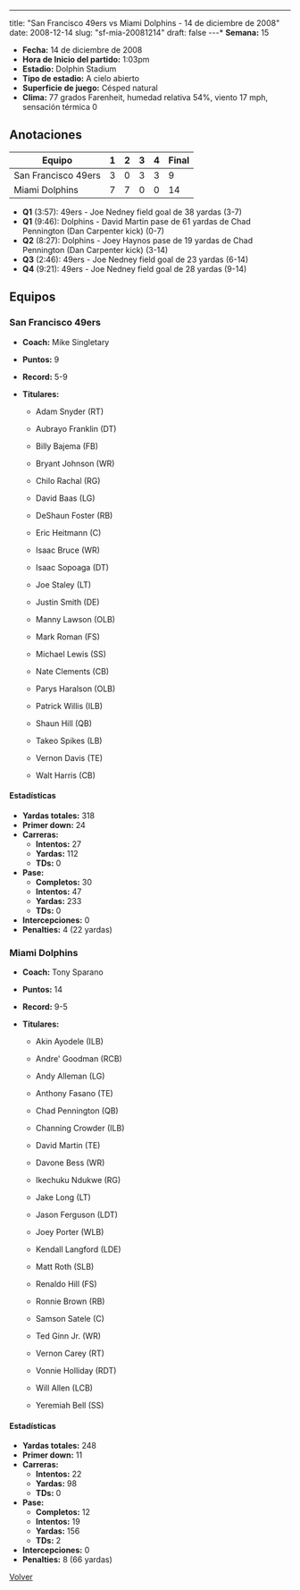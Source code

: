 ---
title: "San Francisco 49ers vs Miami Dolphins - 14 de diciembre de 2008"
date: 2008-12-14
slug: "sf-mia-20081214"
draft: false
---* **Semana:** 15
* **Fecha:** 14 de diciembre de 2008
* **Hora de Inicio del partido:** 1:03pm
* **Estadio:** Dolphin Stadium
* **Tipo de estadio:** A cielo abierto
* **Superficie de juego:** Césped natural
* **Clima:** 77 grados Farenheit, humedad relativa 54%, viento 17 mph, sensación térmica 0




## Anotaciones
| Equipo | 1 | 2 | 3 | 4 | Final |
|--------|---|---|---|---|-------|
| San Francisco 49ers  | 3 | 0 | 3 | 3  | 9 |
| Miami Dolphins  | 7 | 7 | 0 | 0  | 14 |
* **Q1** (3:57): 49ers - Joe Nedney field goal de 38 yardas (3-7)
* **Q1** (9:46): Dolphins - David Martin pase de 61 yardas de Chad Pennington (Dan Carpenter kick) (0-7)
* **Q2** (8:27): Dolphins - Joey Haynos pase de 19 yardas de Chad Pennington (Dan Carpenter kick) (3-14)
* **Q3** (2:46): 49ers - Joe Nedney field goal de 23 yardas (6-14)
* **Q4** (9:21): 49ers - Joe Nedney field goal de 28 yardas (9-14)


## Equipos


### San Francisco 49ers
* **Coach:** Mike Singletary
* **Puntos:** 9
* **Record:** 5-9
* **Titulares:** 

  * Adam Snyder (RT) 

  * Aubrayo Franklin (DT) 

  * Billy Bajema (FB) 

  * Bryant Johnson (WR) 

  * Chilo Rachal (RG) 

  * David Baas (LG) 

  * DeShaun Foster (RB) 

  * Eric Heitmann (C) 

  * Isaac Bruce (WR) 

  * Isaac Sopoaga (DT) 

  * Joe Staley (LT) 

  * Justin Smith (DE) 

  * Manny Lawson (OLB) 

  * Mark Roman (FS) 

  * Michael Lewis (SS) 

  * Nate Clements (CB) 

  * Parys Haralson (OLB) 

  * Patrick Willis (ILB) 

  * Shaun Hill (QB) 

  * Takeo Spikes (LB) 

  * Vernon Davis (TE) 

  * Walt Harris (CB) 

#### Estadísticas
* **Yardas totales:** 318
* **Primer down:** 24
* **Carreras:**
  * **Intentos:** 27
  * **Yardas:** 112
  * **TDs:** 0
* **Pase:**
  * **Completos:** 30
  * **Intentos:** 47
  * **Yardas:** 233
  * **TDs:** 0
* **Intercepciones:** 0
* **Penalties:** 4 (22 yardas)

### Miami Dolphins
* **Coach:** Tony Sparano
* **Puntos:** 14
* **Record:** 9-5
* **Titulares:** 

  * Akin Ayodele (ILB) 

  * Andre' Goodman (RCB) 

  * Andy Alleman (LG) 

  * Anthony Fasano (TE) 

  * Chad Pennington (QB) 

  * Channing Crowder (ILB) 

  * David Martin (TE) 

  * Davone Bess (WR) 

  * Ikechuku Ndukwe (RG) 

  * Jake Long (LT) 

  * Jason Ferguson (LDT) 

  * Joey Porter (WLB) 

  * Kendall Langford (LDE) 

  * Matt Roth (SLB) 

  * Renaldo Hill (FS) 

  * Ronnie Brown (RB) 

  * Samson Satele (C) 

  * Ted Ginn Jr. (WR) 

  * Vernon Carey (RT) 

  * Vonnie Holliday (RDT) 

  * Will Allen (LCB) 

  * Yeremiah Bell (SS) 

#### Estadísticas
* **Yardas totales:** 248
* **Primer down:** 11
* **Carreras:**
  * **Intentos:** 22
  * **Yardas:** 98
  * **TDs:** 0
* **Pase:**
  * **Completos:** 12
  * **Intentos:** 19
  * **Yardas:** 156
  * **TDs:** 2
* **Intercepciones:** 0
* **Penalties:** 8 (66 yardas)


[Volver](/historia/2008)
